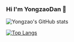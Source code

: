 ### Hi I'm YongzaoDan 👋

![Yongzao's GitHub stats](https://github-readme-stats.vercel.app/api?username=crzbulabula&show_icons=true&theme=tokyonight&count_private=true)

[![Top Langs](https://github-readme-stats.vercel.app/api/top-langs/?username=crzbulabula)](https://github.com/anuraghazra/github-readme-stats)
